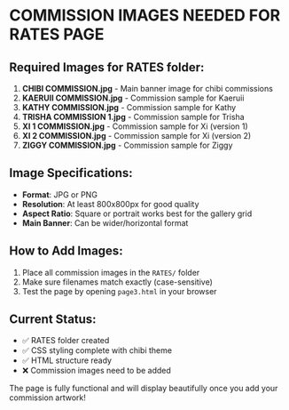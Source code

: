 # COMMISSION IMAGES NEEDED FOR RATES PAGE

## Required Images for RATES folder:

1. **CHIBI COMMISSION.jpg** - Main banner image for chibi commissions
2. **KAERUII COMMISSION.jpg** - Commission sample for Kaeruii
3. **KATHY COMMISSION.jpg** - Commission sample for Kathy  
4. **TRISHA COMMISSION 1.jpg** - Commission sample for Trisha
5. **XI 1 COMMISSION.jpg** - Commission sample for Xi (version 1)
6. **XI 2 COMMISSION.jpg** - Commission sample for Xi (version 2)  
7. **ZIGGY COMMISSION.jpg** - Commission sample for Ziggy

## Image Specifications:
- **Format**: JPG or PNG
- **Resolution**: At least 800x800px for good quality
- **Aspect Ratio**: Square or portrait works best for the gallery grid
- **Main Banner**: Can be wider/horizontal format

## How to Add Images:
1. Place all commission images in the `RATES/` folder
2. Make sure filenames match exactly (case-sensitive)
3. Test the page by opening `page3.html` in your browser

## Current Status:
- ✅ RATES folder created
- ✅ CSS styling complete with chibi theme
- ✅ HTML structure ready
- ❌ Commission images need to be added

The page is fully functional and will display beautifully once you add your commission artwork!